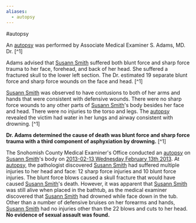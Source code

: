 ```yaml
---
aliases:
  - autopsy
---
```

#autopsy

An [autopsy](01%20Autopsy.md) was performed by Associate Medical Examiner S. Adams, MD. Dr. [^1]

Adams advised that [Susann Smith](01%20Susann%20Smith.md) suffered both blunt force and sharp force trauma to her face, forehead, and back of her head. She suffered a fractured skull to the lower left section. The Dr. estimated 19 separate blunt force and sharp force wounds on the face and head. [^1]

[Susann Smith](01%20Susann%20Smith.md) was observed to have contusions to both of her arms and hands that were consistent with defensive wounds. There were no sharp force wounds to any other parts of [Susann Smith](01%20Susann%20Smith.md)'s body besides her face and head. There were no injuries to the torso and legs. The [autopsy](01%20Autopsy.md) revealed the victim had water in her lungs and airway consistent with drowning. [^1]

**Dr. Adams determined the cause of death was blunt force and sharp force trauma with a third component of asphyxiation by drowning.** [^1]

The Snohomish County Medical Examiner's Office conducted an [autopsy](01%20Autopsy.md) on [Susann Smith](01%20Susann%20Smith.md)'s body on [2013-02-13 Wednesday February 13th 2013](2013-02-13%20Wednesday%20February%2013th%202013.md). At [autopsy](01%20Autopsy.md), the pathologist discovered [Susann Smith](01%20Susann%20Smith.md) had suffered multiple injuries to her head and face: 12 sharp force injuries and 10 blunt force injuries. The blunt force blows caused a skull fracture that would have caused [Susann Smith](01%20Susann%20Smith.md)'s death. However, it was apparent that [Susann Smith](01%20Susann%20Smith.md) was still alive when placed in the bathtub, as the medical examiner discovered that [Susann Smith](01%20Susann%20Smith.md) had drowned while face down in the tub. Other than a number of defensive bruises on her forearms and hands, [Susann Smith](01%20Susann%20Smith.md) had no injuries other than the 22 blows and cuts to her head. **No evidence of sexual assault was found.**
